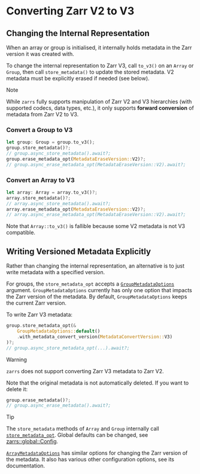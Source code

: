 # Converting Zarr V2 to V3

## Changing the Internal Representation
When an array or group is initialised, it internally holds metadata in the Zarr version it was created with.

To change the internal representation to Zarr V3, call `to_v3()` on an `Array` or `Group`, then call `store_metadata()` to update the stored metadata.
V2 metadata must be explicitly erased if needed (see below).

> [!NOTE]
> While `zarrs` fully supports manipulation of Zarr V2 and V3 hierarchies (with supported codecs, data types, etc.), it only supports **forward conversion** of metadata from Zarr V2 to V3.

### Convert a Group to V3
```rs
let group: Group = group.to_v3();
group.store_metadata()?;
// group.async_store_metadata().await?;
group.erase_metadata_opt(MetadataEraseVersion::V2)?;
// group.async_erase_metadata_opt(MetadataEraseVersion::V2).await?;
```

### Convert an Array to V3
```rs
let array: Array = array.to_v3()?;
array.store_metadata()?;
// array.async_store_metadata().await?;
array.erase_metadata_opt(MetadataEraseVersion::V2)?;
// array.async_erase_metadata_opt(MetadataEraseVersion::V2).await?;
```

Note that `Array::to_v3()` is fallible because some V2 metadata is not V3 compatible.

## Writing Versioned Metadata Explicitly

Rather than changing the internal representation, an alternative is to just write metadata with a specified version.

For groups, the `store_metadata_opt` accepts a [`GroupMetadataOptions`](https://docs.rs/zarrs/latest/zarrs/group/struct.GroupMetadataOptions.html) argument.
`GroupMetadataOptions` currently has only one option that impacts the Zarr version of the metadata.
By default, `GroupMetadataOptions` keeps the current Zarr version.

To write Zarr V3 metadata:
```rs
group.store_metadata_opt(&
    GroupMetadataOptions::default()
    .with_metadata_convert_version(MetadataConvertVersion::V3)
)?;
// group.async_store_metadata_opt(...).await?;
```

> [!WARNING]
> `zarrs` does not support converting Zarr V3 metadata to Zarr V2.

Note that the original metadata is not automatically deleted.
If you want to delete it:

```rs
group.erase_metadata()?;
// group.async_erase_metadata().await?;
```

> [!TIP]
> The `store_metadata` methods of `Array` and `Group` internally call [`store_metadata_opt`](https://docs.rs/zarrs/latest/zarrs/group/struct.Group.html#method.store_metadata_opt).
> Global defaults can be changed, see [zarrs::global::Config](https://docs.rs/zarrs/latest/zarrs/config/struct.Config.html).

[`ArrayMetadataOptions`](https://docs.rs/zarrs/latest/zarrs/array/struct.ArrayMetadataOptions.html) has similar options for changing the Zarr version of the metadata.
It also has various other configuration options, see its documentation.
